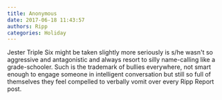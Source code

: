 ```yaml
---
title: Anonymous
date: 2017-06-18 11:43:57
authors: Ripp
categories: Holiday
---
```


 Jester Triple Six might be taken slightly more seriously is s/he wasn't so aggressive and antagonistic and always resort to silly name-calling like a grade-schooler. Such is the trademark of bullies everywhere, not smart enough to engage someone in intelligent conversation but still so full of themselves they feel compelled to verbally vomit over every Ripp Report post.